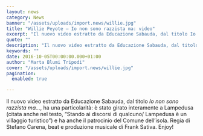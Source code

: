 ```yaml
---
layout: news
category: News
banner: "/assets/uploads/import.news/willie.jpg"
title: "Willie Peyote – Io non sono razzista ma: video"
excerpt: "Il nuovo video estratto da Educazione Sabauda, dal titolo Io non sono razzista ma…, ha una particolarità: è stato girato interamente a Lampedusa (citata anche nel testo, “Stando ai discorsi di qualcuno/ Lampedusa è un villaggio turistico”) e ha anche il patrocinio del Comune dell’isola. Regia di Stefano Carena, beat e produzione musicale di Frank Sativa. Enjoy!"
quote: ""
description: "Il nuovo video estratto da Educazione Sabauda, dal titolo Io non sono razzista ma…, ha una particolarità: è stato girato interamente a Lampedusa (citata anche nel testo, “Stando ai discorsi di qualcuno/ Lampedusa è un villaggio turistico”) e ha anche il patrocinio del Comune dell’isola. Regia di Stefano Carena, beat e produzione musicale di Frank Sativa. Enjoy!"
keywords: ""
date: 2016-10-05T00:00:00.000+01:00
author: "Marta Blumi Tripodi"
cover: "/assets/uploads/import.news/willie.jpg"
pagination:
  enabled: true

---
```


Il nuovo video estratto da Educazione Sabauda, dal titolo _Io non sono razzista ma…_, ha una particolarità: è stato girato interamente a Lampedusa (citata anche nel testo, “Stando ai discorsi di qualcuno/ Lampedusa è un villaggio turistico”) e ha anche il patrocinio del Comune dell’isola. Regia di Stefano Carena, beat e produzione musicale di Frank Sativa. Enjoy!